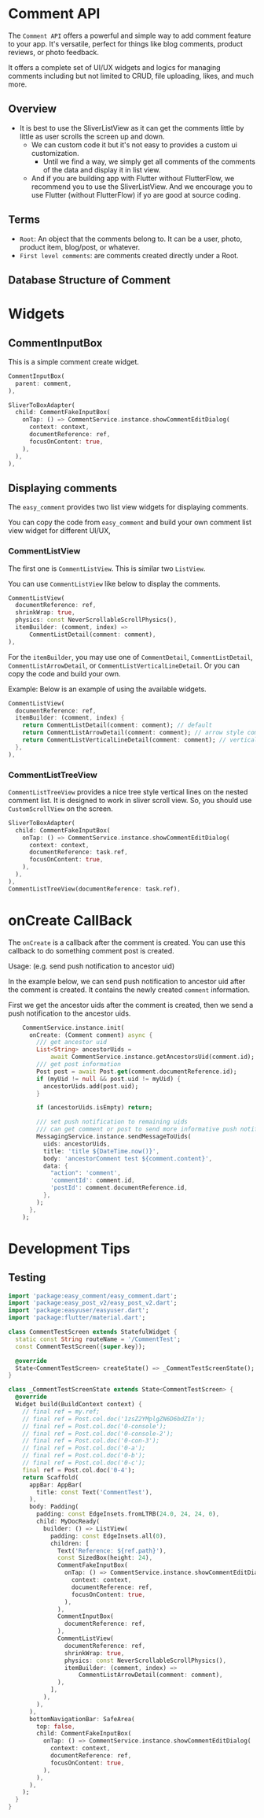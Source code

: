 # Comment API

The `Comment API` offers a powerful and simple way to add comment feature to your app. It's versatile, perfect for things like blog comments, product reviews, or photo feedback.

It offers a complete set of UI/UX widgets and logics for managing comments including but not limited to CRUD, file uploading, likes, and much more.


## Overview

- It is best to use the SliverListView as it can get the comments little by little as user scrolls the screen up and down.
  - We can custom code it but it's not easy to provides a custom ui customization.
    - Until we find a way, we simply get all comments of the comments of the data and display it in list view.
  - And if you are building app with Flutter without FlutterFlow, we recommend you to use the SliverListView. And we encourage you to use Flutter (without FlutterFlow) if yo are good at source coding.


## Terms

- `Root`: An object that the comments belong to. It can be a user, photo, product item, blog/post, or whatever.
- `First level comments`: are comments created directly under a Root.






## Database Structure of Comment


# Widgets

## CommentInputBox

This is a simple comment create widget.

```dart
CommentInputBox(
  parent: comment,
),
```

```dart
SliverToBoxAdapter(
  child: CommentFakeInputBox(
    onTap: () => CommentService.instance.showCommentEditDialog(
      context: context,
      documentReference: ref,
      focusOnContent: true,
    ),
  ),
),
```

## Displaying comments

The `easy_comment` provides two list view widgets for displaying comments.

You can copy the code from `easy_comment` and build your own comment list view widget for different UI/UX,

### CommentListView

The first one is `CommentListView`. This is similar two `ListView`.

You can use `CommentListView` like below to display the comments.

```dart
CommentListView(
  documentReference: ref,
  shrinkWrap: true,
  physics: const NeverScrollableScrollPhysics(),
  itemBuilder: (comment, index) =>
      CommentListDetail(comment: comment),
),
```

For the `itemBuilder`, you may use one of `CommentDetail`, `CommentListDetail`, `CommentListArrowDetail`, or `CommentListVerticalLineDetail`. Or you can copy the code and build your own.

Example: Below is an example of using the available widgets.

```dart
CommentListView(
  documentReference: ref,
  itemBuilder: (comment, index) {
    return CommentListDetail(comment: comment); // default
    return CommentListArrowDetail(comment: comment); // arrow style comment
    return CommentListVerticalLineDetail(comment: comment); // vertical line comment
  },
),
```

### CommentListTreeView

`CommentListTreeView` provides a nice tree style vertical lines on the nested comment list. It is designed to work in sliver scroll view. So, you should use `CustomScrollView` on the screen.

```dart
SliverToBoxAdapter(
  child: CommentFakeInputBox(
    onTap: () => CommentService.instance.showCommentEditDialog(
      context: context,
      documentReference: task.ref,
      focusOnContent: true,
    ),
  ),
),
CommentListTreeView(documentReference: task.ref),
```

# onCreate CallBack

The `onCreate` is a callback after the comment is created.
You can use this callback to do something comment post is created.

Usage: (e.g. send push notification to ancestor uid)

In the example below, we can send push notification to ancestor uid after the comment is created. It contains the newly created `comment` information.

First we get the ancestor uids after the comment is created, then we send a push notification to the ancestor uids.

```dart
    CommentService.instance.init(
      onCreate: (Comment comment) async {
        /// get ancestor uid
        List<String> ancestorUids =
            await CommentService.instance.getAncestorsUid(comment.id);
        /// get post information
        Post post = await Post.get(comment.documentReference.id);
        if (myUid != null && post.uid != myUid) {
          ancestorUids.add(post.uid);
        }

        if (ancestorUids.isEmpty) return;

        /// set push notification to remaining uids
        /// can get comment or post to send more informative push notification
        MessagingService.instance.sendMessageToUids(
          uids: ancestorUids,
          title: 'title ${DateTime.now()}',
          body: 'ancestorComment test ${comment.content}',
          data: {
            "action": 'comment',
            'commentId': comment.id,
            'postId': comment.documentReference.id,
          },
        );
      },
    );
```

# Development Tips

## Testing

```dart
import 'package:easy_comment/easy_comment.dart';
import 'package:easy_post_v2/easy_post_v2.dart';
import 'package:easyuser/easyuser.dart';
import 'package:flutter/material.dart';

class CommentTestScreen extends StatefulWidget {
  static const String routeName = '/CommentTest';
  const CommentTestScreen({super.key});

  @override
  State<CommentTestScreen> createState() => _CommentTestScreenState();
}

class _CommentTestScreenState extends State<CommentTestScreen> {
  @override
  Widget build(BuildContext context) {
    // final ref = my.ref;
    // final ref = Post.col.doc('1zsZ2YMplgZN6D6bdZIn');
    // final ref = Post.col.doc('0-console');
    // final ref = Post.col.doc('0-console-2');
    // final ref = Post.col.doc('0-con-3');
    // final ref = Post.col.doc('0-a');
    // final ref = Post.col.doc('0-b');
    // final ref = Post.col.doc('0-c');
    final ref = Post.col.doc('0-4');
    return Scaffold(
      appBar: AppBar(
        title: const Text('CommentTest'),
      ),
      body: Padding(
        padding: const EdgeInsets.fromLTRB(24.0, 24, 24, 0),
        child: MyDocReady(
          builder: () => ListView(
            padding: const EdgeInsets.all(0),
            children: [
              Text('Reference: ${ref.path}'),
              const SizedBox(height: 24),
              CommentFakeInputBox(
                onTap: () => CommentService.instance.showCommentEditDialog(
                  context: context,
                  documentReference: ref,
                  focusOnContent: true,
                ),
              ),
              CommentInputBox(
                documentReference: ref,
              ),
              CommentListView(
                documentReference: ref,
                shrinkWrap: true,
                physics: const NeverScrollableScrollPhysics(),
                itemBuilder: (comment, index) =>
                    CommentListArrowDetail(comment: comment),
              ),
            ],
          ),
        ),
      ),
      bottomNavigationBar: SafeArea(
        top: false,
        child: CommentFakeInputBox(
          onTap: () => CommentService.instance.showCommentEditDialog(
            context: context,
            documentReference: ref,
            focusOnContent: true,
          ),
        ),
      ),
    );
  }
}
```
